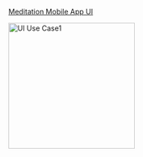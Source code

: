 
[Meditation Mobile App UI](https://dribbble.com/shots/15822493-Meditation-Mobile-App#)

<img width="250" alt="UI Use Case1" src="https://github.com/user-attachments/assets/9a5a0aaf-2d4e-4f54-8976-b0452363c1e7">


